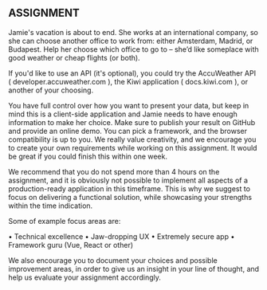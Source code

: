 ## ASSIGNMENT

Jamie's vacation is about to end. She works at an international company, so she can choose another office to work from: either Amsterdam, Madrid, or Budapest. Help her choose which office to go to – she’d like someplace with good weather or cheap flights (or both).

If you'd like to use an API (it's optional), you could try the AccuWeather API ( developer.accuweather.com ), the Kiwi application ( docs.kiwi.com ), or another of your choosing.

You have full control over how you want to present your data, but keep in mind this is a client-side application and Jamie needs to have enough information to make her choice. Make sure to publish your result on GitHub and provide an online demo. You can pick a framework, and the browser compatibility is up to you. We really value creativity, and we encourage you to create your own requirements while working on this assignment. It would be great if you could finish this within one week.

We recommend that you do not spend more than 4 hours on the assignment, and it is obviously not possible to implement all aspects of a production-ready application in this timeframe. This is why we suggest to focus on delivering a functional solution, while showcasing your strengths within the time indication.

Some of example focus areas are:

• Technical excellence
• Jaw-dropping UX
• Extremely secure app
• Framework guru (Vue, React or other)

We also encourage you to document your choices and possible improvement areas, in order to give us an insight in your line of thought, and help us evaluate your assignment accordingly.
